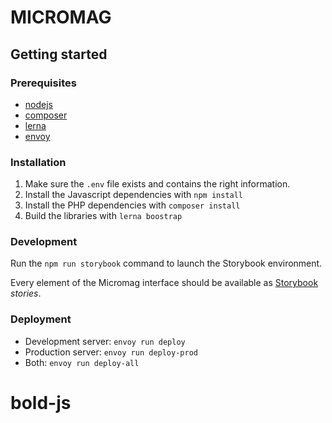 # MICROMAG

## Getting started

### Prerequisites

* [nodejs](https://nodejs.org/en/)
* [composer](https://getcomposer.org/doc/00-intro.md)
* [lerna](https://lerna.js.org/)
* [envoy](https://laravel.com/docs/8.x/envoy)

### Installation

1. Make sure the `.env` file exists and contains the right information.
2. Install the Javascript dependencies with `npm install`
3. Install the PHP dependencies with `composer install`
4. Build the libraries with `lerna boostrap`

### Development

Run the `npm run storybook` command to launch the Storybook environment.

Every element of the Micromag interface should be available as [Storybook](https://storybook.js.org/) _stories_.

### Deployment

* Development server: `envoy run deploy`
* Production server: `envoy run deploy-prod`
* Both: `envoy run deploy-all`
# bold-js
